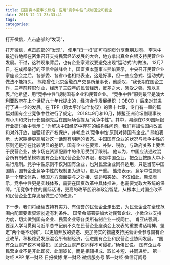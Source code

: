 ```yaml
---
title: 国富资本董事长熊焰：应用“竞争中性”规制国企和民企
date: 2018-12-11 23:33:41
tags: 
categories: 
---
```

打开微信，点击底部的“发现”，
<!-- more -->
打开微信，点击底部的“发现”，
使用“扫一扫”即可将网页分享至朋友圈。
李秀中
最近各地都在密集召开支持民营经济发展的大会，地方拿出真金白银支持民营企业发展。不过，这种现象背后，也有企业家建议要避免出现“运动式”的做法。
12月7日，在成都举行的亚信金融峰会上，国富资本董事长熊焰表示，中央召开民营企业家座谈会之后，各部委、各省市也相继表态，这是好事，但一些应急式、运动式的做法不能持久。
熊焰曾任北京金融资产交易所董事长，他感叹，“我长期在国企工作，三年前辞职创业，经历了三四年的民营经历，反差之大，感受之强，难以言表。”他希望，用“竞争中性”规制国有企业和民营企业。
“竞争中性”原则最早是澳大利亚政府在上个世纪九十年代提出的，经济合作发展组织（ OECD ）后来对其进行了进一步的发展。在 TPP（跨太平洋伙伴协议）的第十七章，专门有一章的篇幅对国有企业竞争中性进行了规定。
2018年9月和10月，博鳌亚洲论坛副理事长周小川和央行行长易纲先后在国际场合提及“竞争中性”。其中，易纲在G30国际银行业研讨会中表示：“为解决中国经济中存在的结构性问题，我们将加快国内改革和对外开放，加强知识产权保护，并考虑以’竞争中性’原则对待国有企业。”
熊焰表示，大家期待更高层对这一话题有明确的表态。中国国有企业的状况与竞争中性的原则还是存在比较明显的差距。国有企业在要素、补贴、税收，与政府关系上要优于民营企业，使市场在资源配置中的作用受到了限制。
他认为，中国应该通过混合所有制改革模糊国有企业和民营企业的界限，都是中国企业，把企业按照大中小进行规制。竞争中性原则不仅对国有企业，也对民营企业同样适用，只是当前中国国情，国有企业竞争中性的规制更为迫切，更为严重。
熊焰表示，竞争中性原则是一个理论体系，我国方方面面要与之对接、调适和突破。
不仅如此，熊焰表示，竞争中性更是实践体系，需要在国资改革中具体推进，也需要党政大系统的保障。“用竞争中性的国际话语，更高的改革胆识和政治智慧，从根本上对国企改革和民营企业生存发展做生动的改造。”
 
 
下一步，我们将继续支持有实力、有信誉的民营企业走出去，为民营企业在全球范围内配置要素资源创造有利条件。
国常会部署要加大对民营企业、小微企业支持力度，切实做到国有企业、民营企业等各类所有制企业一视同仁。
肖亚庆强调，要深入学习贯彻习近平总书记前不久在民营企业座谈会上发表的重要讲话精神，坚定“两个毫不动摇”，以更加开放的姿态、更加务实的措施支持民营企业参与国有企业改革，积极稳妥发展混合所有制经济，促进国有企业和民营企业协同发展。
“国有企业财产权不可侵犯，民营企业财产权同样不可侵犯。”杨伟民说。
国有企业与民营企业不是非此即彼、此消彼长，而是相辅相成、取长补短、共同进步。
第一财经
APP
第一财经
日报微博
第一财经
微信服务号
第一财经
微信订阅号
